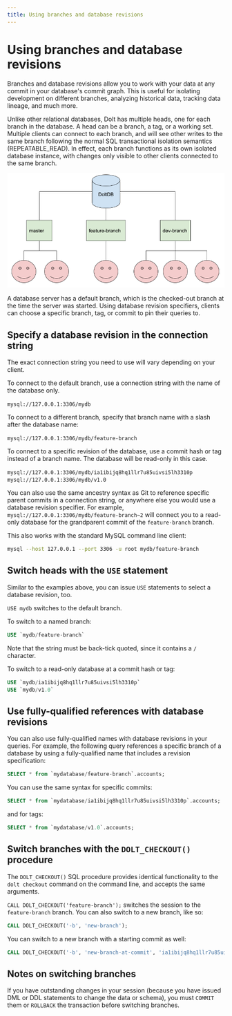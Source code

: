 ```yaml
---
title: Using branches and database revisions
---
```


# Using branches and database revisions 

Branches and database revisions allow you to work with your data at any commit in your database's commit graph. 
This is useful for isolating development on different branches, analyzing historical data, tracking data lineage, 
and much more. 

Unlike other relational databases, Dolt has multiple heads, one for
each branch in the database. A head can be a branch, a tag, or a
working set. Multiple clients can connect to each branch, and will see
other writes to the same branch following the normal SQL transactional
isolation semantics (REPEATABLE_READ). In effect, each branch
functions as its own isolated database instance, with changes only
visible to other clients connected to the same branch.

![A Dolt database server with multiple heads](../../../.gitbook/assets/dolt-server-branches.png)

A database server has a default branch, which is the checked-out
branch at the time the server was started. Using database revision specifiers,
clients can choose a specific branch, tag, or commit to pin their queries to. 


## Specify a database revision in the connection string

The exact connection string you need to use will vary depending on
your client.

To connect to the default branch, use a connection string with the name
of the database only.

`mysql://127.0.0.1:3306/mydb`

To connect to a different branch, specify that branch name with a
slash after the database name:

`mysql://127.0.0.1:3306/mydb/feature-branch`

To connect to a specific revision of the database, use a commit hash or tag
instead of a branch name. The database will be read-only in this case.

`mysql://127.0.0.1:3306/mydb/ia1ibijq8hq1llr7u85uivsi5lh3310p`
`mysql://127.0.0.1:3306/mydb/v1.0`

You can also use the same ancestry syntax as Git to reference specific parent commits in a connection
string, or anywhere else you would use a database revision specifier. For example,
`mysql://127.0.0.1:3306/mydb/feature-branch~2` will connect you to a read-only database for the
grandparent commit of the `feature-branch` branch.

This also works with the standard MySQL command line client:

```sh
mysql --host 127.0.0.1 --port 3306 -u root mydb/feature-branch
```

## Switch heads with the `USE` statement

Similar to the examples above, you can issue `USE` statements to select a database revision, too. 

`USE mydb` switches to the default branch.

To switch to a named branch:

```sql
USE `mydb/feature-branch`
```

Note that the string must be back-tick quoted, since it contains a `/`
character.

To switch to a read-only database at a commit hash or tag:

```sql
USE `mydb/ia1ibijq8hq1llr7u85uivsi5lh3310p`
USE `mydb/v1.0`
```


## Use fully-qualified references with database revisions

You can also use fully-qualified names with database revisions in your queries. For example,
the following query references a specific branch of a database by using a fully-qualified name that
includes a revision specification:  

```sql
SELECT * from `mydatabase/feature-branch`.accounts;
```

You can use the same syntax for specific commits:

```sql
SELECT * from `mydatabase/ia1ibijq8hq1llr7u85uivsi5lh3310p`.accounts;
```

and for tags:

```sql
SELECT * from `mydatabase/v1.0`.accounts;
```


## Switch branches with the `DOLT_CHECKOUT()` procedure

The `DOLT_CHECKOUT()` SQL procedure provides identical functionality to
the `dolt checkout` command on the command line, and accepts the same
arguments.

`CALL DOLT_CHECKOUT('feature-branch');` switches the session to the
`feature-branch` branch. You can also switch to a new branch, like so:

```sql
CALL DOLT_CHECKOUT('-b', 'new-branch');
```

You can switch to a new branch with a starting commit as well:

```sql
CALL DOLT_CHECKOUT('-b', 'new-branch-at-commit', 'ia1ibijq8hq1llr7u85uivsi5lh3310p')
```

## Notes on switching branches

If you have outstanding changes in your session (because you have
issued DML or DDL statements to change the data or schema), you must
`COMMIT` them or `ROLLBACK` the transaction before switching branches.
